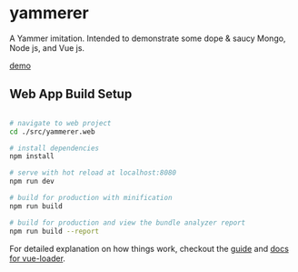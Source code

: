 # yammerer
A Yammer imitation. Intended to demonstrate some dope & saucy Mongo, Node js, and Vue js.

   [demo](http://ankerson.nz/yammerer)

## Web App Build Setup

``` bash

# navigate to web project
cd ./src/yammerer.web

# install dependencies
npm install

# serve with hot reload at localhost:8080
npm run dev

# build for production with minification
npm run build

# build for production and view the bundle analyzer report
npm run build --report
```

For detailed explanation on how things work, checkout the [guide](http://vuejs-templates.github.io/webpack/) and [docs for vue-loader](http://vuejs.github.io/vue-loader).

